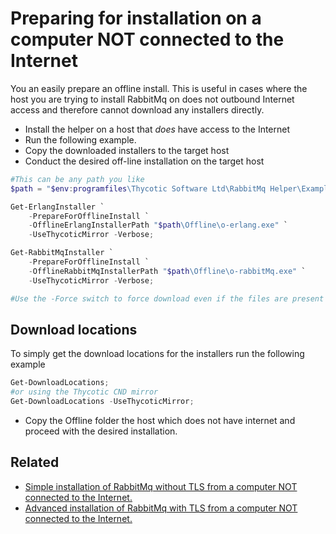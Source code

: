 # Preparing for installation on a computer NOT connected to the Internet

You an easily prepare an offline install. This is useful in cases where the host you are trying to install RabbitMq on does not outbound Internet access and therefore cannot download any installers directly.

- Install the helper on a host that *does* have access to the Internet
- Run the following example.
- Copy the downloaded installers to the target host
- Conduct the desired off-line installation on the target host

```powershell
#This can be any path you like
$path = "$env:programfiles\Thycotic Software Ltd\RabbitMq Helper\Examples";

Get-ErlangInstaller `
    -PrepareForOfflineInstall `
    -OfflineErlangInstallerPath "$path\Offline\o-erlang.exe" `
    -UseThycoticMirror -Verbose;

Get-RabbitMqInstaller `
    -PrepareForOfflineInstall `
    -OfflineRabbitMqInstallerPath "$path\Offline\o-rabbitMq.exe" `
    -UseThycoticMirror -Verbose;

#Use the -Force switch to force download even if the files are present

```

## Download locations

To simply get the download locations for the installers run the following example

```powershell
Get-DownloadLocations;
#or using the Thycotic CND mirror
Get-DownloadLocations -UseThycoticMirror;
```

- Copy the Offline folder the host which does not have internet and proceed with the desired installation.

## Related 

- [Simple installation of RabbitMq without TLS from a computer NOT connected to the Internet.](installnontls-offline.md)
- [Advanced installation of RabbitMq with TLS from a computer NOT connected to the Internet.](installtls-offline.md)